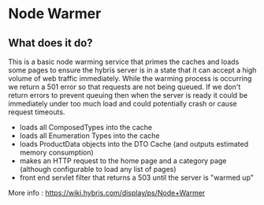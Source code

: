 Node Warmer
===========

What does it do?
----------------

This is a basic node warming service that primes the caches and loads some
pages to ensure the hybris server is in a state that it can accept a high
volume of web traffic immediately. While the warming process is occurring we
return a 501 error so that requests are not being queued. If we don't return
errors to prevent queuing then when the server is ready it could be immediately
under too much load and could potentially crash or cause request timeouts.

* loads all ComposedTypes into the cache
* loads all Enumeration Types into the cache
* loads ProductData objects into the DTO Cache (and outputs estimated memory consumption)
* makes an HTTP request to the home page and a category page (although configurable to load any list of pages)
* front end servlet filter that returns a 503 until the server is "warmed up"

More info : https://wiki.hybris.com/display/ps/Node+Warmer
